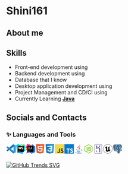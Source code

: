 # Shini161

## About me

## Skills

- Front-end development using
- Backend development using
- Database that I know
- Desktop application development using
- Project Management and CD/CI using
- Currently Learning **[Java]()**


## Socials and Contacts
### ✨ Languages and Tools

<img align="left" alt="Visual Studio Code" width="26px" src=".github/images/vscode.svg">
<img align="left" alt="WebStorm" width="26px" src=".github/images/webstorm.svg">
<img align="left" alt="Intellij IDEA" width="26px" src=".github/images/intellij-idea.svg">
<img align="left" alt="HTML5" width="26px" src=".github/images/html5.svg">
<img align="left" alt="CSS3" width="26px" src=".github/images/css3.svg">
<img align="left" alt="JavaScript" width="26px" src=".github/images/javascript.svg">
<img align="left" alt="TypeScript" width="26px" src=".github/images/typescript.svg">
<img align="left" alt="Java" width="26px" src=".github/images/java.svg">
<img align="left" alt="NodeJS" width="26px" src=".github/images/nodejs.svg">
<img align="left" alt="Heroku" width="26px" src=".github/images/heroku.svg">
<img align="left" alt="Unreal Engine" width="26px" src=".github/images/unrealengine.svg">
<img align="left" alt="PostgreSQL" width="26px" src=".github/images/postgresql.svg">
<br>
<br>

[![GitHub Trends SVG](https://api.githubtrends.io/user/svg/shini161/langs?time_range=one_year&use_percent=True&theme=dark)](https://githubtrends.io)
